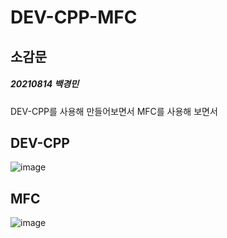 # DEV-CPP-MFC

## 소감문
##### 20210814 백경민 
DEV-CPP를 사용해 만들어보면서 MFC를 사용해 보면서

## DEV-CPP
![image](https://github.com/SSODADA/Dev-CPP-MFC/assets/80105027/37dc41bf-dff5-4d6c-ab09-f548c23620c0)

## MFC
![image]()
